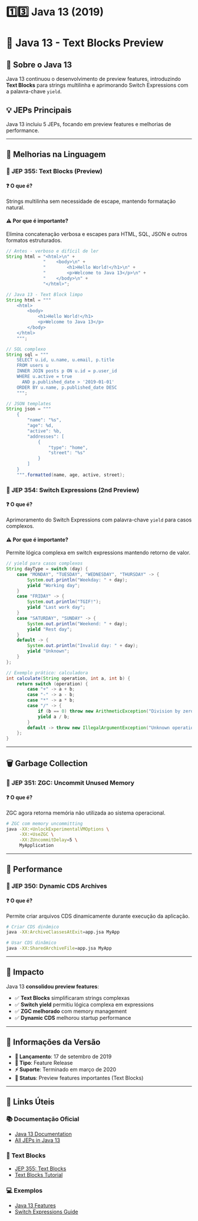 # 1️⃣3️⃣ Java 13 (2019)

# 🚀 Java 13 - Text Blocks Preview

## 📖 Sobre o Java 13

Java 13 continuou o desenvolvimento de preview features, introduzindo **Text Blocks** para strings multilinha e aprimorando Switch Expressions com a palavra-chave `yield`.

## 💡 JEPs Principais
Java 13 incluiu 5 JEPs, focando em preview features e melhorias de performance.

---

## 📝 Melhorias na Linguagem

### 🔹 JEP 355: Text Blocks (Preview)

#### ❓ O que é?
Strings multilinha sem necessidade de escape, mantendo formatação natural.

#### ⚠️ Por que é importante?
Elimina concatenação verbosa e escapes para HTML, SQL, JSON e outros formatos estruturados.

```java
// Antes - verboso e difícil de ler
String html = "<html>\n" +
              "    <body>\n" +
              "        <h1>Hello World!</h1>\n" +
              "        <p>Welcome to Java 13</p>\n" +
              "    </body>\n" +
              "</html>";

// Java 13 - Text Block limpo
String html = """
    <html>
        <body>
            <h1>Hello World!</h1>
            <p>Welcome to Java 13</p>
        </body>
    </html>
    """;

// SQL complexo
String sql = """
    SELECT u.id, u.name, u.email, p.title
    FROM users u
    INNER JOIN posts p ON u.id = p.user_id
    WHERE u.active = true
      AND p.published_date > '2019-01-01'
    ORDER BY u.name, p.published_date DESC
    """;

// JSON templates
String json = """
    {
        "name": "%s",
        "age": %d,
        "active": %b,
        "addresses": [
            {
                "type": "home",
                "street": "%s"
            }
        ]
    }
    """.formatted(name, age, active, street);
```

### 🔹 JEP 354: Switch Expressions (2nd Preview)

#### ❓ O que é?
Aprimoramento do Switch Expressions com palavra-chave `yield` para casos complexos.

#### ⚠️ Por que é importante?
Permite lógica complexa em switch expressions mantendo retorno de valor.

```java
// yield para casos complexos
String dayType = switch (day) {
    case "MONDAY", "TUESDAY", "WEDNESDAY", "THURSDAY" -> {
        System.out.println("Weekday: " + day);
        yield "Working day";
    }
    case "FRIDAY" -> {
        System.out.println("TGIF!");
        yield "Last work day";
    }
    case "SATURDAY", "SUNDAY" -> {
        System.out.println("Weekend: " + day);
        yield "Rest day";
    }
    default -> {
        System.out.println("Invalid day: " + day);
        yield "Unknown";
    }
};

// Exemplo prático: calculadora
int calculate(String operation, int a, int b) {
    return switch (operation) {
        case "+" -> a + b;
        case "-" -> a - b;
        case "*" -> a * b;
        case "/" -> {
            if (b == 0) throw new ArithmeticException("Division by zero");
            yield a / b;
        }
        default -> throw new IllegalArgumentException("Unknown operation: " + operation);
    };
}
```

---

## 🗑️ Garbage Collection

### 🔹 JEP 351: ZGC: Uncommit Unused Memory

#### ❓ O que é?
ZGC agora retorna memória não utilizada ao sistema operacional.

```bash
# ZGC com memory uncommitting
java -XX:+UnlockExperimentalVMOptions \
     -XX:+UseZGC \
     -XX:ZUncommitDelay=5 \
     MyApplication
```

---

## 🚀 Performance

### 🔹 JEP 350: Dynamic CDS Archives

#### ❓ O que é?
Permite criar arquivos CDS dinamicamente durante execução da aplicação.

```bash
# Criar CDS dinâmico
java -XX:ArchiveClassesAtExit=app.jsa MyApp

# Usar CDS dinâmico
java -XX:SharedArchiveFile=app.jsa MyApp
```

---

## 🎯 Impacto

Java 13 **consolidou preview features**:

- ✅ **Text Blocks** simplificaram strings complexas
- ✅ **Switch yield** permitiu lógica complexa em expressions
- ✅ **ZGC melhorado** com memory management
- ✅ **Dynamic CDS** melhorou startup performance

---

## 📅 Informações da Versão

- **📅 Lançamento**: 17 de setembro de 2019
- **🔧 Tipo**: Feature Release
- **⚡ Suporte**: Terminado em março de 2020
- **🎯 Status**: Preview features importantes (Text Blocks)

---

## 🔗 Links Úteis

### 📚 **Documentação Oficial**
- [Java 13 Documentation](https://docs.oracle.com/en/java/javase/13/)
- [All JEPs in Java 13](https://openjdk.org/projects/jdk/13/)

### 🎯 **Text Blocks**
- [JEP 355: Text Blocks](https://openjdk.org/jeps/355)
- [Text Blocks Tutorial](https://www.baeldung.com/java-text-blocks)

### 💻 **Exemplos**
- [Java 13 Features](https://www.baeldung.com/java-13-new-features)
- [Switch Expressions Guide](https://mkyong.com/java/java-13-switch-expressions/) 